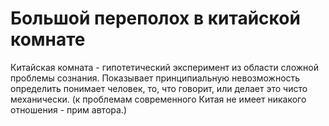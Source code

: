 # Большой переполох в китайской комнате

Китайская комната - гипотетический эксперимент из области сложной проблемы сознания. Показывает
принципиальную невозможность определить понимает человек, то, что говорит, или делает это
чисто механически. (к проблемам современного Китая не имеет никакого отношения - прим автора.)

